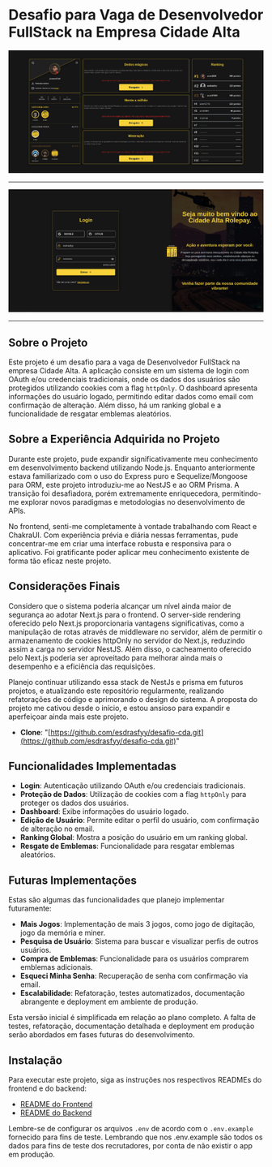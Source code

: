 # Desafio para Vaga de Desenvolvedor FullStack na Empresa Cidade Alta

![Dashboard do Aplicativo](./frontend/public/dashboard.png)

---

![Login do Aplicativo](./frontend/public/login.png)

---

## Sobre o Projeto

Este projeto é um desafio para a vaga de Desenvolvedor FullStack na empresa Cidade Alta. A aplicação consiste em um sistema de login com OAuth e/ou credenciais tradicionais, onde os dados dos usuários são protegidos utilizando cookies com a flag `httpOnly`. O dashboard apresenta informações do usuário logado, permitindo editar dados como email com confirmação de alteração. Além disso, há um ranking global e a funcionalidade de resgatar emblemas aleatórios.

## Sobre a Experiência Adquirida no Projeto

Durante este projeto, pude expandir significativamente meu conhecimento em desenvolvimento backend utilizando Node.js. Enquanto anteriormente estava familiarizado com o uso do Express puro e Sequelize/Mongoose para ORM, este projeto introduziu-me ao NestJS e ao ORM Prisma. A transição foi desafiadora, porém extremamente enriquecedora, permitindo-me explorar novos paradigmas e metodologias no desenvolvimento de APIs.

No frontend, senti-me completamente à vontade trabalhando com React e ChakraUI. Com experiência prévia e diária nessas ferramentas, pude concentrar-me em criar uma interface robusta e responsiva para o aplicativo. Foi gratificante poder aplicar meu conhecimento existente de forma tão eficaz neste projeto.

## Considerações Finais

Considero que o sistema poderia alcançar um nível ainda maior de segurança ao adotar Next.js para o frontend. O server-side rendering oferecido pelo Next.js proporcionaria vantagens significativas, como a manipulação de rotas através de middleware no servidor, além de permitir o armazenamento de cookies httpOnly no servidor do Next.js, reduzindo assim a carga no servidor NestJS. Além disso, o cacheamento oferecido pelo Next.js poderia ser aproveitado para melhorar ainda mais o desempenho e a eficiência das requisições.

Planejo continuar utilizando essa stack de NestJs e prisma em futuros projetos, e atualizando este repositório regularmente, realizando refatorações de código e aprimorando o design do sistema. A proposta do projeto me cativou desde o início, e estou ansioso para expandir e aperfeiçoar ainda mais este projeto.

- **Clone**: "[https://github.com/esdrasfyy/desafio-cda.git](https://github.com/esdrasfyy/desafio-cda.git)"

## Funcionalidades Implementadas

- **Login**: Autenticação utilizando OAuth e/ou credenciais tradicionais.
- **Proteção de Dados**: Utilização de cookies com a flag `httpOnly` para proteger os dados dos usuários.
- **Dashboard**: Exibe informações do usuário logado.
- **Edição de Usuário**: Permite editar o perfil do usuário, com confirmação de alteração no email.
- **Ranking Global**: Mostra a posição do usuário em um ranking global.
- **Resgate de Emblemas**: Funcionalidade para resgatar emblemas aleatórios.

## Futuras Implementações

Estas são algumas das funcionalidades que planejo implementar futuramente:

- **Mais Jogos**: Implementação de mais 3 jogos, como jogo de digitação, jogo da memória e miner.
- **Pesquisa de Usuário**: Sistema para buscar e visualizar perfis de outros usuários.
- **Compra de Emblemas**: Funcionalidade para os usuários comprarem emblemas adicionais.
- **Esqueci Minha Senha**: Recuperação de senha com confirmação via email.
- **Escalabilidade**: Refatoração, testes automatizados, documentação abrangente e deployment em ambiente de produção.

Esta versão inicial é simplificada em relação ao plano completo. A falta de testes, refatoração, documentação detalhada e deployment em produção serão abordados em fases futuras do desenvolvimento.

## Instalação

Para executar este projeto, siga as instruções nos respectivos READMEs do frontend e do backend:

- [README do Frontend](./frontend/README.md)
- [README do Backend](./frontend/README.md)

Lembre-se de configurar os arquivos `.env` de acordo com o `.env.example` fornecido para fins de teste. Lembrando que nos .env.example são todos os dados para fins de teste dos recrutadores, por conta de não existir o app em produção.
